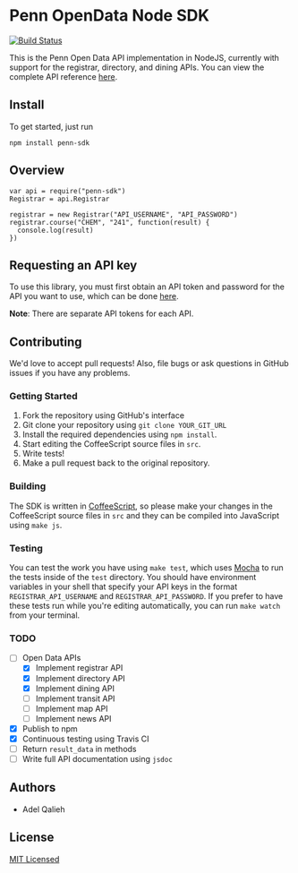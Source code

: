 Penn OpenData Node SDK
=====

[![Build Status](https://travis-ci.org/pennappslabs/penn-sdk-node.svg?branch=master)](https://travis-ci.org/pennappslabs/penn-sdk-node)

This is the Penn Open Data API implementation in NodeJS, currently with support for the registrar, directory, and dining APIs.
You can view the complete API reference [here](docs/api.md).

## Install
To get started, just run

```
npm install penn-sdk
```

## Overview

```
var api = require("penn-sdk")
Registrar = api.Registrar

registrar = new Registrar("API_USERNAME", "API_PASSWORD")
registrar.course("CHEM", "241", function(result) {
  console.log(result)
})
```

## Requesting an API key

To use this library, you must first obtain an API token and password for the API you want to use, which can be done [here](https://esb.isc-seo.upenn.edu/8091/documentation/#security).

**Note**: There are separate API tokens for each API.

## Contributing

We'd love to accept pull requests! Also, file bugs or ask questions in GitHub issues if you have any problems.

### Getting Started

1. Fork the repository using GitHub's interface
2. Git clone your repository using `git clone YOUR_GIT_URL`
3. Install the required dependencies using `npm install`.
4. Start editing the CoffeeScript source files in `src`.
5. Write tests!
6. Make a pull request back to the original repository.

### Building

The SDK is written in [CoffeeScript](http://coffeescript.org/), so please make your changes in the CoffeeScript source files in `src` and they can be compiled into JavaScript using `make js`.

### Testing

You can test the work you have using `make test`, which uses [Mocha](http://mochajs.org/) to run the tests inside of the `test` directory. You should have environment variables in your shell that specify your API keys in the format `REGISTRAR_API_USERNAME` and `REGISTRAR_API_PASSWORD`.
If you prefer to have these tests run while you're editing automatically, you can run `make watch` from your terminal.

### TODO

- [ ] Open Data APIs
  - [x] Implement registrar API
  - [x] Implement directory API
  - [x] Implement dining API
  - [ ] Implement transit API
  - [ ] Implement map API
  - [ ] Implement news API
- [x] Publish to npm
- [x] Continuous testing using Travis CI
- [ ] Return `result_data` in methods
- [ ] Write full API documentation using `jsdoc`

## Authors

* Adel Qalieh

## License

[MIT Licensed](LICENSE)
